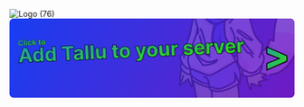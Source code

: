 ![Logo (76)](https://github.com/TrellTrell/Tallu/assets/149860492/1a0f10d3-da99-4148-99cf-55627dfb63b0)
<a href="https://discord.com/oauth2/authorize?client_id=1226061564201926687&permissions=8&scope=bot" target="_blank"><img src="https://raw.githubusercontent.com/TrellTrell/Tallu/main/addTallu2.png" /></a>
